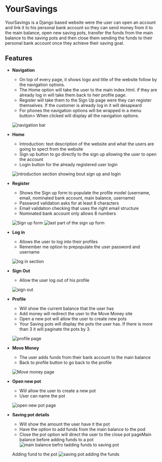 # YourSavings

YourSavings is a Django based website were the user can open an account and link it to his personal bank account so they can send money from it to the main balance, open new saving pots, transfer the funds from the main balance to the saving pots and then close them sending the funds to their personal bank account once they achieve their saving goal.

## Features

- **Navigation**
  - On top of every page, it shows logo and title of the website follow by the navigation options.
  - The Home option will take the user to the main index.html. if they are already log in will take them back to heir profile page.
  - Register will take them to the Sign Up page were they can register themselves. If the customer is already log in it will desapeard
  - For phones the navigation options will be wrapped in a menu button> When clicked will display all the navigation options.

  ![navigation bar](/static/images/navbar.png)

- **Home**
  - Introduction: text description of the website and what the users are going to spect from the website
  - Sign up button to go directly to the sign up allowing the user to open the account
  - Login button for the already registered user login

  ![introduction section showing bout sign up and login](/static/images/home.png)

- **Register**
  - Shows the Sign up form to populate the profile model (username, email, nominated bank account, main balance, username)
  - Password validation asks for at least 8 characters
  - Email validation checking that uses the right email structure
  - Nominated bank account only allows 8 numbers 

  ![Sign up form](/static/images/sign-up.png)
  ![last part of the sign up form](/static/images/sing-up-end.png)
  
- **Log in**
  - Allows the user to log into their profiles
  - Remember me option to prepopulate the user password and username

  ![log in section](/static/images/login.png)

- **Sign Out**
  - Allow the user log out of his profile

  ![sign out](/static/images/sign-out.png)

- **Profile**
  - Will show the current balance that the user has 
  - Add money will redirect the user to the Move Money site
  - Open a new pot will allow the user to create new pots
  - Your Saving pots will display the pots the user has. If there is more than 3 it will paginate the pots by 3.

  ![profile page](/static/images/profile.png)

- **Move Money**
  - The user adds funds from their bank account to the main balance
  - Back to profile button to go back to the profile 

  ![Move money page](/static/images/move-money.png)

- **Open new pot**
  - Will allow the user to create a new pot
  - User can name the pot

  ![open new pot page](/static/images/open-new-pot.png) 

- **Saving pot details**
  - Will show the amount the user have it the pot
  - Have the option to add funds from the main balance to the pod
  - Close the pot option will direct the user to the close pot pageMain balance before adding funds to a pot
  ![main balance befro tadding funds to saving pot](/static/images/main-balance-before-add-money-to-saving-pot.png)

  Adding fund to the pot
  ![saving pot adding the funds](/static/images/adding-funds-to-saving-pot.png)
